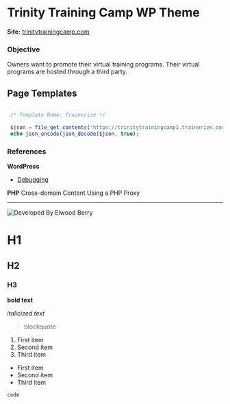 # Trinity Training Camp WP Theme
**Site:** [trinitytrainingcamp.com](https://trinitytrainingcamp.com/)

### Objective
Owners want to promote their virtual training programs. Their virtual programs are hosted through a third party.

## Page Templates

```php

 /* Template Name: Trainerize */

 $json = file_get_contents('https://trinitytrainingcamp1.trainerize.com');
 echo json_encode(json_decode($json, true);

```

### References
**WordPress**
- [Debugging](https://wordpress.org/support/article/debugging-in-wordpress/)

**PHP**
Cross-domain Content Using a PHP Proxy


---
![Developed By Elwood Berry](https://elwoodberry.dev/wp-content/uploads/2020/10/elwoodberry_logo.png)

# H1
## H2
### H3

**bold text**

*italicized text*

> blockquote

1. First item
2. Second item
3. Third item

- First item
- Second item
- Third item

`code`
